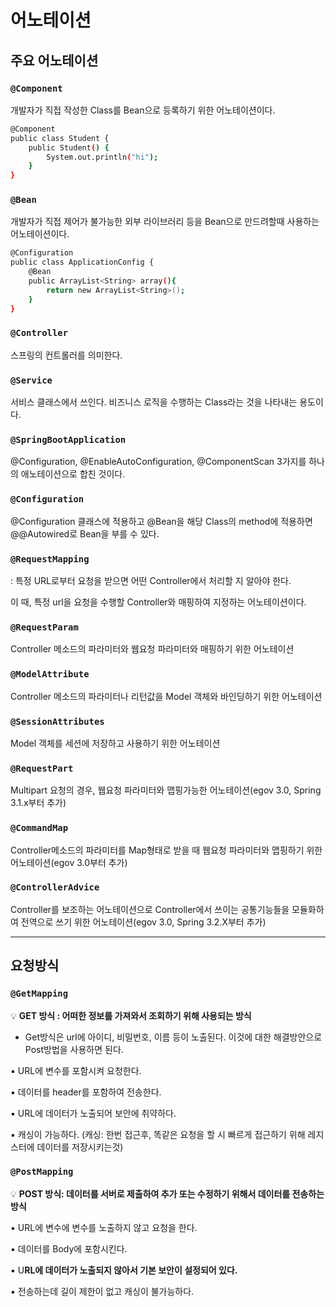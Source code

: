 # 어노테이션

## 주요 어노테이션

### **`@Component`**

개발자가 직접 작성한 Class를 Bean으로 등록하기 위한 어노테이션이다.

```bash
@Component
public class Student {
    public Student() {
        System.out.println("hi");
    }
}
```

### **`@Bean`**

개발자가 직접 제어가 불가능한 외부 라이브러리 등을 Bean으로 만드려할때 사용하는 어노테이션이다.

```bash
@Configuration
public class ApplicationConfig {
    @Bean
    public ArrayList<String> array(){
        return new ArrayList<String>();
    }
}
```

### **`@Controller`**

스프링의 컨트롤러를 의미한다.

### **`@Service`**

서비스 클래스에서 쓰인다. 비즈니스 로직을 수행하는 Class라는 것을 나타내는 용도이다.

### **`@SpringBootApplication`**

@Configuration, @EnableAutoConfiguration, @ComponentScan 3가지를 하나의 애노테이션으로 합친 것이다.

### **`@Configuration`**

@Configuration 클래스에 적용하고 @Bean을 해당 Class의 method에 적용하면 @@Autowired로 Bean을 부를 수 있다.

### `@RequestMapping`

: 특정 URL로부터 요청을 받으면 어떤 Controller에서 처리할 지 알아야 한다.

이 때, 특정 url을 요청을 수행할 Controller와 매핑하여 지정하는 어노테이션이다. 

### `@RequestParam`

Controller 메소드의 파라미터와 웹요청 파라미터와 매핑하기 위한 어노테이션

### `@ModelAttribute`

Controller 메소드의 파라미터나 리턴값을 Model 객체와 바인딩하기 위한 어노테이션

### `@SessionAttributes`

Model 객체를 세션에 저장하고 사용하기 위한 어노테이션

### `@RequestPart`

Multipart 요청의 경우, 웹요청 파라미터와 맵핑가능한 어노테이션(egov 3.0, Spring 3.1.x부터 추가)

### `@CommandMap`

Controller메소드의 파라미터를 Map형태로 받을 때 웹요청 파라미터와 맵핑하기 위한 어노테이션(egov 3.0부터 추가)

### `@ControllerAdvice`

Controller를 보조하는 어노테이션으로 Controller에서 쓰이는 공통기능들을 모듈화하여 전역으로 쓰기 위한 어노테이션(egov 3.0, Spring 3.2.X부터 추가)

---

## 요청방식

### `@GetMapping`

💡 **GET 방식 : 어떠한 정보를 가져와서 조회하기 위해 사용되는 방식**

- Get방식은 url에 아이디, 비밀번호, 이름 등이 노출된다. 이것에 대한 해결방안으로 Post방법을 사용하면 된다.

▪ URL에 변수를 포함시켜 요청한다.

▪ 데이터를 header를 포함하여 전송한다.

▪ URL에 데이터가 노출되어 보안에 취약하다.

▪ 캐싱이 가능하다. (캐싱: 한번 접근후, 똑같은 요청을 할 시 빠르게 접근하기 위해 레지스터에 데이터를 저장시키는것)

### `@PostMapping`

💡 **POST 방식: 데이터를 서버로 제출하여 추가 또는 수정하기 위해서 데이터를 전송하는 방식**

▪ URL에 변수에 변수를 노출하지 않고 요청을 한다.

▪ 데이터를 Body에 포함시킨다.

▪ U**RL에 데이터가 노출되지 않아서 기본 보안이 설정되어 있다.**

▪ 전송하는데 길이 제한이 없고 캐싱이 불가능하다.